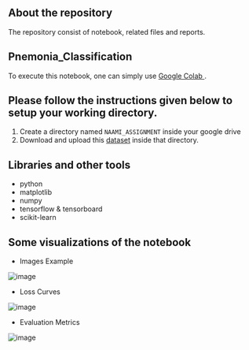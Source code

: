About the repository
---
The repository consist of notebook, related files and reports.




Pnemonia_Classification
---
To execute this notebook, one can simply use <a href = "https://colab.research.google.com/"> Google Colab </a>.


Please follow the instructions given below to setup your working directory.
---
1. Create a directory named `NAAMI_ASSIGNMENT` inside your google drive 
2. Download and upload this <a href = "https://www.kaggle.com/datasets/paultimothymooney/chest-xray-pneumonia">dataset</a> inside that directory.

Libraries and other tools
---
* python
* matplotlib
* numpy
* tensorflow & tensorboard
* scikit-learn

Some visualizations of the notebook
---
* Images Example

![image](https://user-images.githubusercontent.com/59955680/236381297-2e6de421-4d2b-4509-ad08-715834551ad1.png)

* Loss Curves

![image](https://user-images.githubusercontent.com/59955680/236381444-397fcebc-6809-470e-8223-96851652b6ce.png)

* Evaluation Metrics

![image](https://user-images.githubusercontent.com/59955680/236381527-978fcd06-9891-4f70-b6b7-91a0e16eb7d8.png)


